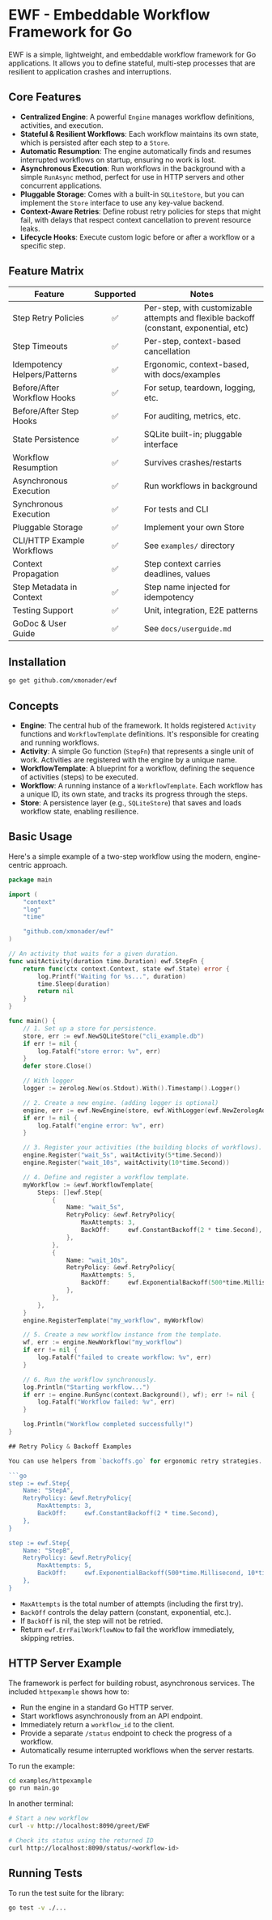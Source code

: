 # EWF - Embeddable Workflow Framework for Go

EWF is a simple, lightweight, and embeddable workflow framework for Go applications. It allows you to define stateful, multi-step processes that are resilient to application crashes and interruptions.

## Core Features

*   **Centralized Engine**: A powerful `Engine` manages workflow definitions, activities, and execution.
*   **Stateful & Resilient Workflows**: Each workflow maintains its own state, which is persisted after each step to a `Store`.
*   **Automatic Resumption**: The engine automatically finds and resumes interrupted workflows on startup, ensuring no work is lost.
*   **Asynchronous Execution**: Run workflows in the background with a simple `RunAsync` method, perfect for use in HTTP servers and other concurrent applications.
*   **Pluggable Storage**: Comes with a built-in `SQLiteStore`, but you can implement the `Store` interface to use any key-value backend.
*   **Context-Aware Retries**: Define robust retry policies for steps that might fail, with delays that respect context cancellation to prevent resource leaks.
*   **Lifecycle Hooks**: Execute custom logic before or after a workflow or a specific step.

## Feature Matrix

| Feature                       | Supported | Notes |
|-------------------------------|:---------:|-------|
| Step Retry Policies           |    ✅     | Per-step, with customizable attempts and flexible backoff (constant, exponential, etc) |
| Step Timeouts                 |    ✅     | Per-step, context-based cancellation |
| Idempotency Helpers/Patterns  |    ✅     | Ergonomic, context-based, with docs/examples |
| Before/After Workflow Hooks   |    ✅     | For setup, teardown, logging, etc. |
| Before/After Step Hooks       |    ✅     | For auditing, metrics, etc. |
| State Persistence             |    ✅     | SQLite built-in; pluggable interface |
| Workflow Resumption           |    ✅     | Survives crashes/restarts |
| Asynchronous Execution        |    ✅     | Run workflows in background |
| Synchronous Execution         |    ✅     | For tests and CLI |
| Pluggable Storage             |    ✅     | Implement your own Store |
| CLI/HTTP Example Workflows    |    ✅     | See `examples/` directory |
| Context Propagation           |    ✅     | Step context carries deadlines, values |
| Step Metadata in Context      |    ✅     | Step name injected for idempotency |
| Testing Support               |    ✅     | Unit, integration, E2E patterns |
| GoDoc & User Guide            |    ✅     | See `docs/userguide.md` |

## Installation

```sh
go get github.com/xmonader/ewf
```

## Concepts

*   **Engine**: The central hub of the framework. It holds registered `Activity` functions and `WorkflowTemplate` definitions. It's responsible for creating and running workflows.
*   **Activity**: A simple Go function (`StepFn`) that represents a single unit of work. Activities are registered with the engine by a unique name.
*   **WorkflowTemplate**: A blueprint for a workflow, defining the sequence of activities (steps) to be executed.
*   **Workflow**: A running instance of a `WorkflowTemplate`. Each workflow has a unique ID, its own state, and tracks its progress through the steps.
*   **Store**: A persistence layer (e.g., `SQLiteStore`) that saves and loads workflow state, enabling resilience.

## Basic Usage

Here's a simple example of a two-step workflow using the modern, engine-centric approach.

```go
package main

import (
	"context"
	"log"
	"time"

	"github.com/xmonader/ewf"
)

// An activity that waits for a given duration.
func waitActivity(duration time.Duration) ewf.StepFn {
	return func(ctx context.Context, state ewf.State) error {
		log.Printf("Waiting for %s...", duration)
		time.Sleep(duration)
		return nil
	}
}

func main() {
	// 1. Set up a store for persistence.
	store, err := ewf.NewSQLiteStore("cli_example.db")
	if err != nil {
		log.Fatalf("store error: %v", err)
	}
	defer store.Close()

	// With logger 
	logger := zerolog.New(os.Stdout).With().Timestamp().Logger()

	// 2. Create a new engine. (adding logger is optional)
	engine, err := ewf.NewEngine(store, ewf.WithLogger(ewf.NewZerologAdapter(logger)))
	if err != nil {
		log.Fatalf("engine error: %v", err)
	}

	// 3. Register your activities (the building blocks of workflows).
	engine.Register("wait_5s", waitActivity(5*time.Second))
	engine.Register("wait_10s", waitActivity(10*time.Second))

	// 4. Define and register a workflow template.
	myWorkflow := &ewf.WorkflowTemplate{
		Steps: []ewf.Step{
			{
				Name: "wait_5s",
				RetryPolicy: &ewf.RetryPolicy{
					MaxAttempts: 3,
					BackOff:     ewf.ConstantBackoff(2 * time.Second),
				},
			},
			{
				Name: "wait_10s",
				RetryPolicy: &ewf.RetryPolicy{
					MaxAttempts: 5,
					BackOff:     ewf.ExponentialBackoff(500*time.Millisecond, 10*time.Second, 2.0),
				},
			},
		},
	}
	engine.RegisterTemplate("my_workflow", myWorkflow)

	// 5. Create a new workflow instance from the template.
	wf, err := engine.NewWorkflow("my_workflow")
	if err != nil {
		log.Fatalf("failed to create workflow: %v", err)
	}

	// 6. Run the workflow synchronously.
	log.Println("Starting workflow...")
	if err := engine.RunSync(context.Background(), wf); err != nil {
		log.Fatalf("Workflow failed: %v", err)
	}

	log.Println("Workflow completed successfully!")
}

## Retry Policy & Backoff Examples

You can use helpers from `backoffs.go` for ergonomic retry strategies. For example:

```go
step := ewf.Step{
    Name: "StepA",
    RetryPolicy: &ewf.RetryPolicy{
        MaxAttempts: 3,
        BackOff:     ewf.ConstantBackoff(2 * time.Second),
    },
}

step := ewf.Step{
    Name: "StepB",
    RetryPolicy: &ewf.RetryPolicy{
        MaxAttempts: 5,
        BackOff:     ewf.ExponentialBackoff(500*time.Millisecond, 10*time.Second, 2.0),
    },
}
```
- `MaxAttempts` is the total number of attempts (including the first try).
- `BackOff` controls the delay pattern (constant, exponential, etc.).
- If `BackOff` is nil, the step will not be retried.
- Return `ewf.ErrFailWorkflowNow` to fail the workflow immediately, skipping retries.

## HTTP Server Example

The framework is perfect for building robust, asynchronous services. The included `httpexample` shows how to:

*   Run the engine in a standard Go HTTP server.
*   Start workflows asynchronously from an API endpoint.
*   Immediately return a `workflow_id` to the client.
*   Provide a separate `/status` endpoint to check the progress of a workflow.
*   Automatically resume interrupted workflows when the server restarts.

To run the example:

```sh
cd examples/httpexample
go run main.go
```

In another terminal:

```sh
# Start a new workflow
curl -v http://localhost:8090/greet/EWF

# Check its status using the returned ID
curl http://localhost:8090/status/<workflow-id>
```

## Running Tests

To run the test suite for the library:

```sh
go test -v ./...
```
